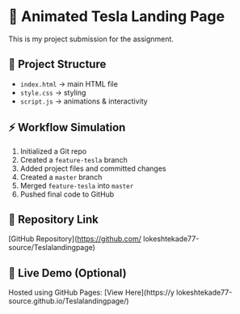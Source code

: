 # 🚗 Animated Tesla Landing Page

This is my project submission for the assignment.

## 📂 Project Structure
- `index.html` → main HTML file
- `style.css` → styling
- `script.js` → animations & interactivity

## ⚡ Workflow Simulation
1. Initialized a Git repo
2. Created a `feature-tesla` branch
3. Added project files and committed changes
4. Created a `master` branch
5. Merged `feature-tesla` into `master`
6. Pushed final code to GitHub

## 🔗 Repository Link
[GitHub Repository](https://github.com/
lokeshtekade77-source/Teslalandingpage)

## 🔗 Live Demo (Optional)
Hosted using GitHub Pages: [View Here](https://y
lokeshtekade77-source.github.io/Teslalandingpage/)
